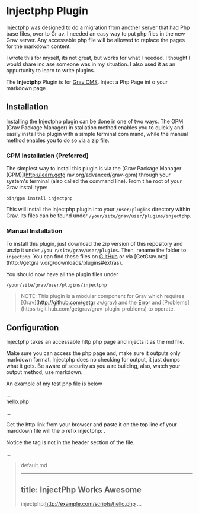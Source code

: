 # Injectphp Plugin

Injectphp was designed to do a migration from another server that had  Php base files, over to Gr
av.  I needed an easy way to put php files in the new Grav server.
Any accessable php file will be allowed to replace the pages for the markdown content.

I wrote this for myself, its not great, but works for what I needed.  I thought I would share inc
ase someone was in my situation.  I also used it as an oppurtunity to learn to write plugins.

The **Injectphp** Plugin is for [Grav CMS](http://github.com/getgrav/grav). Inject a Php Page int
o your markdown page

## Installation

Installing the Injectphp plugin can be done in one of two ways. The GPM (Grav Package Manager) in
stallation method enables you to quickly and easily install the plugin with a simple terminal com
mand, while the manual method enables you to do so via a zip file.

### GPM Installation (Preferred)

The simplest way to install this plugin is via the [Grav Package Manager (GPM)](http://learn.getg
rav.org/advanced/grav-gpm) through your system's terminal (also called the command line).  From t
he root of your Grav install type:

    bin/gpm install injectphp

This will install the Injectphp plugin into your `/user/plugins` directory within Grav. Its files
 can be found under `/your/site/grav/user/plugins/injectphp`.

### Manual Installation

To install this plugin, just download the zip version of this repository and unzip it under `/you
r/site/grav/user/plugins`. Then, rename the folder to `injectphp`. You can find these files on [G
itHub](https://github.com/larry-vennard/grav-plugin-injectphp) or via [GetGrav.org](http://getgra
v.org/downloads/plugins#extras).

You should now have all the plugin files under

    /your/site/grav/user/plugins/injectphp

> NOTE: This plugin is a modular component for Grav which requires [Grav](http://github.com/getgr
av/grav) and the [Error](https://github.com/getgrav/grav-plugin-error) and [Problems](https://git
hub.com/getgrav/grav-plugin-problems) to operate.


## Configuration

Injectphp takes an accessable http php page and injects it as the md file.

Make sure you can access the php page and, make sure it outputs only markdown format.
Injectphp does no checking for output, it just dumps what it gets.  Be aware of security as you a
re building, also, watch your output method, use markdown.

An example of my test php file is below




...   
    hello.php
>    <?php
>    echo "!! **hello** inject php user  ";
>    ?>
...

Get the http link from your browser and paste it on the top line of your marddown file will the p
refix injectphp: .

Notice the tag is not in the header section of the file.

...
>   default.md
>
>   ---
>   title: InjectPhp Works Awesome
>   ---
>   injectphp:http://example.com/scripts/hello.php
...


